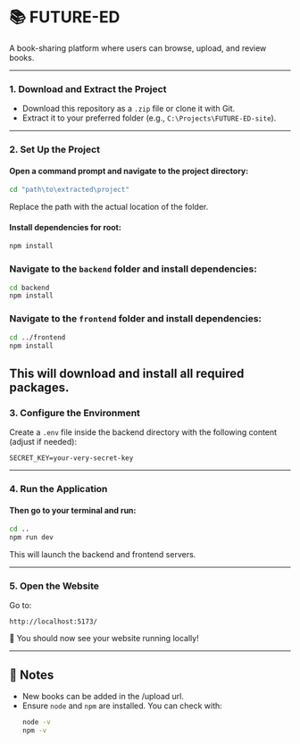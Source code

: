 # 📚 FUTURE-ED

A book-sharing platform where users can browse, upload, and review books.

---

### 1. Download and Extract the Project
- Download this repository as a `.zip` file or clone it with Git.
- Extract it to your preferred folder (e.g., `C:\Projects\FUTURE-ED-site`).

---

### 2. Set Up the Project

#### Open a command prompt and navigate to the project directory:
```bash
cd "path\to\extracted\project"
```
Replace the path with the actual location of the folder.

#### Install dependencies for root:
```bash
npm install
```
### Navigate to the `backend` folder and install dependencies:
```bash
cd backend
npm install
```

### Navigate to the `frontend` folder and install dependencies:
```bash
cd ../frontend
npm install
```

This will download and install all required packages.
---

### 3. Configure the Environment

Create a `.env` file inside the backend directory with the following content (adjust if needed):

```env
SECRET_KEY=your-very-secret-key
```

---

### 4. Run the Application

#### Then go to your terminal and run:
```bash
cd ..
npm run dev
```

This will launch the backend and frontend servers.

---

### 5. Open the Website

Go to:

```
http://localhost:5173/
```

🎉 You should now see your website running locally!

---

## 💬 Notes

- New books can be added in the /upload url.
- Ensure `node` and `npm` are installed. You can check with:
  ```bash
  node -v
  npm -v
  ```
